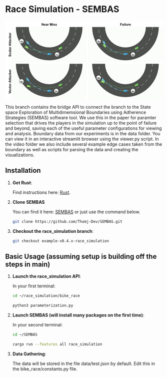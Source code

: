 # Race Simulation - SEMBAS

![image](https://github.com/toazbenj/race_simulation/blob/sembas/videos/overlay_grid.png)

This branch contains the bridge API to connect the branch to the State space Exploration of Multidimemsional Boundaries using Adherence Strategies (SEMBAS) software tool. We use this in the paper for paramter selection that drives the players in the simulation up to the point of failure and beyond, saving each of the useful parameter configurations for viewing and analysis. Boundary data from our experiments is in the data folder. You can view it in an interactive streamlit browser using the viewer.py script. In the video folder we also include several example edge cases taken from the boundary as well as scripts for parsing the data and creating the visualizations.

## Installation

1. **Get Rust**:

   Find instructions here: [Rust](https://rust-lang.org/tools/install/).
 
2. **Clone SEMBAS**

   You can find it here: [SEMBAS](https://github.com/Thomj-Dev/SEMBAS/tree/example-v0.4.x-race_simulation) or just use the command below.
   
   ```bash
   git clone https://github.com/Thomj-Dev/SEMBAS.git
   ```

3. **Checkout the race_simulation branch**:
   
   ```bash
   git checkout example-v0.4.x-race_simulation
   ```

## Basic Usage (assuming setup is building off the steps in main)
   
1. **Launch the race_simulation API**:

   In your first terminal:
   
   ```bash
   cd ~/race_simulation/bike_race
   ```
  
   ```bash
   python3 parameterization.py
   ```

3. **Launch SEMBAS (will install many packages on the first time)**:

   In your second terminal:

   ```bash
   cd ~/SEMBAS
   ```
  
   ```bash
   cargo run --features all race_simulation
   ```

4. **Data Gathering**:

   The data will be stored in the file data/test.json by default. Edit this in the bike_race/constants.py file.
